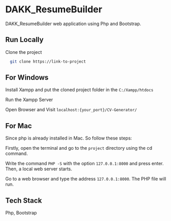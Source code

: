 
# DAKK_ResumeBuilder

DAKK_ResumeBuilder web application using Php and Bootstrap.





## Run Locally

Clone the project

```bash
  git clone https://link-to-project
```
## For Windows

Install Xampp and put the cloned project folder in the `C:/Xampp/htdocs`

Run the Xampp Server

Open Browser and Visit `localhost:{your_port}/CV-Generator/`

## For Mac

Since php is already installed in Mac. So follow these steps:

Firstly, open the terminal and go to the `project` directory using the cd command.

Write the command `PHP -S` with the option `127.0.0.1:8000` and press enter. Then, a local web server starts.

Go to a web browser and type the address `127.0.0.1:8000`. The PHP file will run.




## Tech Stack



Php, Bootstrap

